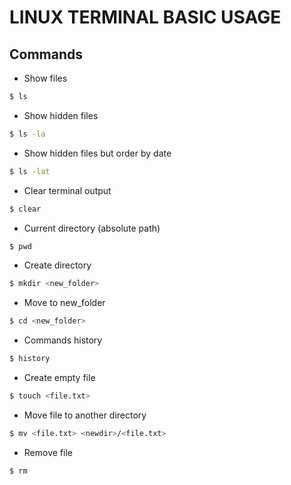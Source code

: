 # LINUX TERMINAL BASIC USAGE

## Commands
* Show files
```bash
$ ls
```
* Show hidden files
```bash
$ ls -la
```
* Show hidden files but order by date
```bash
$ ls -lat
```
* Clear terminal output
```bash
$ clear
```
* Current directory (absolute path)
```bash
$ pwd
```
* Create directory
```bash
$ mkdir <new_folder>
```
* Move to new_folder
```bash
$ cd <new_folder>
```
* Commands history
```bash
$ history
```
* Create empty file
```bash
$ touch <file.txt>
```
* Move file to another directory
```bash
$ mv <file.txt> <newdir>/<file.txt>
```
* Remove file
```bash
$ rm
```
